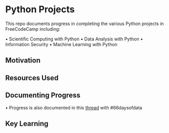 # Python Projects

This repo documents progress in completing the various Python projects in FreeCodeCamp including:

• Scientific Computing with Python
• Data Analysis with Python
• Information Security
• Machine Learning with Python

## Motivation

## Resources Used

## Documenting Progress

• Progress is also documented in this [thread](https://twitter.com/paulapivat/status/1376208745332543493?s=20) with #66daysofdata

## Key Learning
